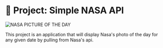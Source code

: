 # 🚀 Project: Simple NASA API
![NASA PICTURE OF THE DAY](https://user-images.githubusercontent.com/126501848/230803842-dc48dc73-1df3-4171-baaf-ab360c8f98c2.png)


This project is an application that will display Nasa's photo of the day for any given date by pulling from Nasa's api.

